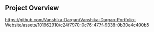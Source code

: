 ## Project Overview

https://github.com/Vanshika-Dargan/Vanshika-Dargan-Portfolio-Website/assets/101962910/c24f7970-0c76-477f-9338-0b30e4c400b5

